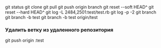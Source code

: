 git status
git clone
git pull
git push origin branch
git reset --soft HEAD^
git reset --hard HEAD^
git log -L 2484,2501:test/test.rb
git log -p -2
git branch
git branch -b test
git branch -b test origin/test
<h3>Удалить ветку из удаленного репозитория</h3>
git push origin :test
